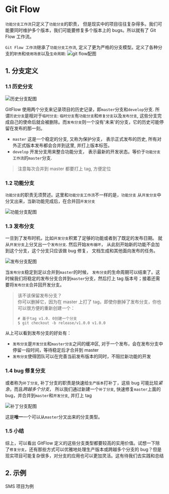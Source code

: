 # Git Flow

`功能分支工作流`只定义了`功能分支`的职责， 但是现实中的项目往往复杂得多。我们可能要同时维护多个版本，我们可能要修复多个版本上的 bugs。所以就有了 Git Flow 工作流。

`Git Flow 工作流`继承了`功能分支工作流`, 定义了更为严格的分支模型。定义了各种分支的`职责`和`使用场景`以及`生命周期`:
![git flow配图](TODO)

## 1. 分支定义

### 1.1 历史分支

![历史分支配图](TODO)

GitFlow 使用两个分支来记录项目的历史记录，即`master`分支和`develop`分支. 所谓`历史分支`是相对于`临时分支`: `临时分支`有`功能分支`和`修复分支`以及`发布分支`, 这些分支完成自己的使命后就会被删除。而`发布分支`则一个没有'未来'的分支，它的历史可能停留在发布的那一刻。

* `master` 这是一个稳定的分支, 又称为保护分支， 表示正式发布的历史, 所有对外正式版本发布都会合并到这里, 并打上版本标签。
* `develop` 开发分支用来整合功能分支， 表示最新的开发状态。等价于`功能分支工作流`的`master`分支.

> 注意每次合并到 master 都要打上 tag, 方便定位

### 1.2 功能分支

`功能分支`的职责无须赘述。这里和`功能分支工作流`不一样的是，`功能分支` 从`开发分支`中分叉出来，当新功能完成后，在合并回`开发分支`

![功能分支配图](TODO)

### 1.3 发布分支

一旦到了发布时机，比如`开发分支`积累了足够的功能或者到了既定的发布日期。 就从`开发分支`上分叉出一个`发布分支`. 然后开始`发布循环`， 从此刻开始新的功能不会加到这个分支，这个分支只应该做 bug 修复， 文档生成和其他面向发布的任务。

![发布分支配图](TODO)

当`发布分支`稳定到足以合并到`master`的时候， `发布分支`的生命周期可以结束了。这时候我们将稳定的发布分支合并到`master`分支，然后打上 tag 版本号；接着还需要将`发布分支`合并回开发分支。

> 该不该保留发布分支？<br/>
> 你可以删掉它，因为在 master 上打了 tag，即使你删掉了发布分支，你也可以很方便的重新创建一个：
>
> ```shell
> # 基于tag v1.0. 0创建一个分支
> $ git checkout -b release/v1.0.0 v1.0.0
> ```

从上可以看到发布分支的好处有：

* `发布分支`是`开发分支`和`master分支`之间的缓冲区, 对于一个发布，会在发布分支中停留一段时间，等待稳定后才合并到 master
* `发布分支`使得团队可以在完善当前发布版本的同时，不阻拦新功能的开发

### 1.4 bug 修复分支

或者称为`补丁分支`, 补丁分支的职责是快速给`生产版本`打补丁，这些 bug 可能比较*紧急*，而且*跨越多个分支*， 所以我们通过新建一个`补丁分支`, 快速修复`master`上面的 bug，并合并到`master`和`开发分支`, 并打上 tag

![补丁分支配图](TODO)

这是**唯一**一个可以从`master`分叉出来的分支类型。

### 1.5 小结

综上，可以看出 GitFlow 定义的这些分支类型都要较高的实用价值。试想一下除了`修复分支`，还有那些方式可以优雅地处理生产版本或跨越多个分支的 bug？但是现实项目可能复杂很多，对分支的应用也可以更加灵活。这有待我们去实践和总结

## 2. 示例

SMS 项目为例
